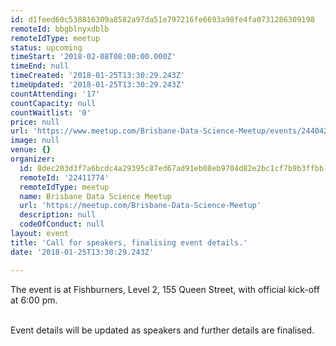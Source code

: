 ```yaml
---
id: d1feed60c538816309a8582a97da51e797216fe6693a98fe4fa0731286309198
remoteId: bbgblnyxdblb
remoteIdType: meetup
status: upcoming
timeStart: '2018-02-08T08:00:00.000Z'
timeEnd: null
timeCreated: '2018-01-25T13:30:29.243Z'
timeUpdated: '2018-01-25T13:30:29.243Z'
countAttending: '17'
countCapacity: null
countWaitlist: '0'
price: null
url: 'https://www.meetup.com/Brisbane-Data-Science-Meetup/events/244042315/'
image: null
venue: {}
organizer:
  id: 8dec203d3f7a6bcdc4a29395c87ed67ad91eb08eb9704d82e2bc1cf7b9b3ffbb
  remoteId: '22411774'
  remoteIdType: meetup
  name: Brisbane Data Science Meetup
  url: 'https://meetup.com/Brisbane-Data-Science-Meetup'
  description: null
  codeOfConduct: null
layout: event
title: 'Call for speakers, finalising event details.'
date: '2018-01-25T13:30:29.243Z'

---
```

<p>The event is at Fishburners, Level 2, 155 Queen Street, with official kick-off at 6:00 pm. </p> <p><br/>Event details will be updated as speakers and further details are finalised.</p>
